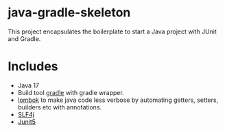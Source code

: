 java-gradle-skeleton
====================
This project encapsulates the boilerplate to start a Java project with JUnit and Gradle.


Includes
====================
* Java 17
* Build tool [gradle](https://gradle.org/) with gradle wrapper.
* [lombok](https://projectlombok.org/) to make java code less verbose by automating getters, setters, builders etc with annotations.
* [SLF4j](https://www.slf4j.org/)
* [Junit5](https://junit.org/junit5/docs/current/user-guide/)


